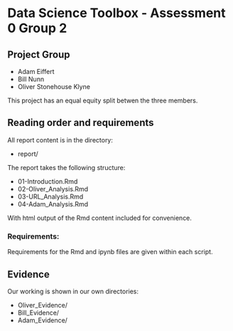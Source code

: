 # Data Science Toolbox - Assessment 0 Group 2

## Project Group

* Adam Eiffert
* Bill Nunn
* Oliver Stonehouse Klyne

This project has an equal equity split betwen the three members.

## Reading order and requirements

All report content is in the directory:

* report/

The report takes the following structure:

* 01-Introduction.Rmd
* 02-Oliver_Analysis.Rmd
* 03-URL_Analysis.Rmd
* 04-Adam_Analysis.Rmd

With html output of the Rmd content included for convenience.

### Requirements:

Requirements for the Rmd and ipynb files are given within each script.

## Evidence

Our working is shown in our own directories:

* Oliver_Evidence/
* Bill_Evidence/
* Adam_Evidence/
